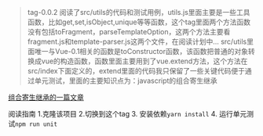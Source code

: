 > tag-0.0.2
阅读了src/utils的代码和测试用例，utils.js里面主要是一些工具函数，比如get,set,isObject,unique等等函数，这个tag里面两个方法函数没有包括toFragment，parseTemplateOption，这两个方法主要看fragment.js和template-parser.js这两个文件，在阅读计划中...
src/utils里面唯一与Vue-0.1相关的函数是toConstructor函数，该函数把普通的对象转换成vue的构造函数，函数里面主要用到了vue.extend方法，这个方法在src/index下面定义的，extend里面的代码我只保留了一些关键代码便于通过单元测试，里面的主要知识点为：javascript的组合寄生继承
 
[组合寄生继承的一篇文章](https://tsejx.github.io/JavaScript-Guidebook/object-oriented-programming/inheritance/parasitic-combination-inheritance.html)

阅读指南
1.克隆该项目
2.切换到这个tag
3. 安装依赖```yarn install```
4. 运行单元测试```npm run unit```
